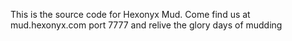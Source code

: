 This is the source code for Hexonyx Mud.  Come find us at mud.hexonyx.com port 7777 and relive the glory days of mudding
